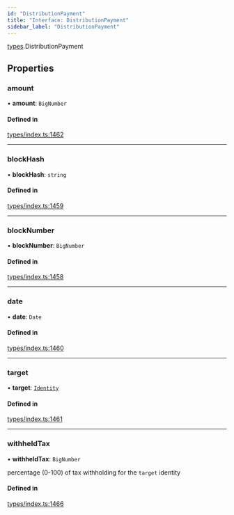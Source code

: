 ```yaml
---
id: "DistributionPayment"
title: "Interface: DistributionPayment"
sidebar_label: "DistributionPayment"
---
```


[types](../../../modules/Types/Types.md).DistributionPayment

## Properties

### amount

• **amount**: `BigNumber`

#### Defined in

[types/index.ts:1462](https://github.com/PolymeshAssociation/polymesh-sdk/blob/95e180d28/src/types/index.ts#L1462)

___

### blockHash

• **blockHash**: `string`

#### Defined in

[types/index.ts:1459](https://github.com/PolymeshAssociation/polymesh-sdk/blob/95e180d28/src/types/index.ts#L1459)

___

### blockNumber

• **blockNumber**: `BigNumber`

#### Defined in

[types/index.ts:1458](https://github.com/PolymeshAssociation/polymesh-sdk/blob/95e180d28/src/types/index.ts#L1458)

___

### date

• **date**: `Date`

#### Defined in

[types/index.ts:1460](https://github.com/PolymeshAssociation/polymesh-sdk/blob/95e180d28/src/types/index.ts#L1460)

___

### target

• **target**: [`Identity`](../../../classes/API/Entities/Identity/Identity.md)

#### Defined in

[types/index.ts:1461](https://github.com/PolymeshAssociation/polymesh-sdk/blob/95e180d28/src/types/index.ts#L1461)

___

### withheldTax

• **withheldTax**: `BigNumber`

percentage (0-100) of tax withholding for the `target` identity

#### Defined in

[types/index.ts:1466](https://github.com/PolymeshAssociation/polymesh-sdk/blob/95e180d28/src/types/index.ts#L1466)

